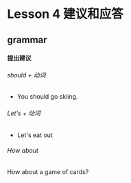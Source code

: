 # Lesson 4 建议和应答

## grammar

#### 提出建议

###### should + 动词

- You should go skiing.

###### Let's + 动词

- Let's eat out

###### How  about

How about  a game of cards?